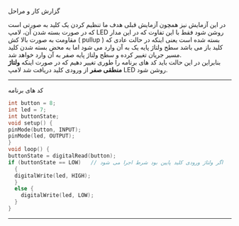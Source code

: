

 گزارش کار و مراحل 

در این آزمایش نیز همچون آزمایش قبلی هدف ما تنظیم کردن یک کلید به صورتی است که در صورت بسته شدن آن، لامپ LED روشن شود فقط با این تفاوت که در این مدار مقاومت به صورت بالا کش ( pullup ) بسته شده است یعنی اینکه در حالت عادی که کلید باز می باشد سطح ولتاژ پایه یک به آن وارد می شود اما به محض بسته شدن کلید مسیر جریان تغییر کرده و سطح ولتاژ پایه صفر به آن وارد خواهد شد.  
بنابراین در این حالت باید کد های برنامه را طوری تغییر دهیم که در صورت اینکه **ولتاژ منطقی صفر** از ورودی کلید دریافت شد لامپ LED روشن شود.

---
 کد های برنامه 

```cpp
int button = 8;
int led = 7;
int buttonState;
void setup() {
pinMode(button, INPUT);
pinMode(led, OUTPUT);
}
void loop() {
buttonState = digitalRead(button);
if (buttonState == LOW)   // اگر ولتاژ ورودی کلید پایین بود شرط اجرا می شود
  {
  digitalWrite(led, HIGH);
  }
  else {
    digitalWrite(led, LOW);
  }
}
```

---



